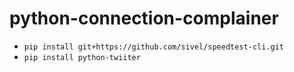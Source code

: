 # python-connection-complainer

+ `pip install git+https://github.com/sivel/speedtest-cli.git`
+ `pip install python-twiiter`
